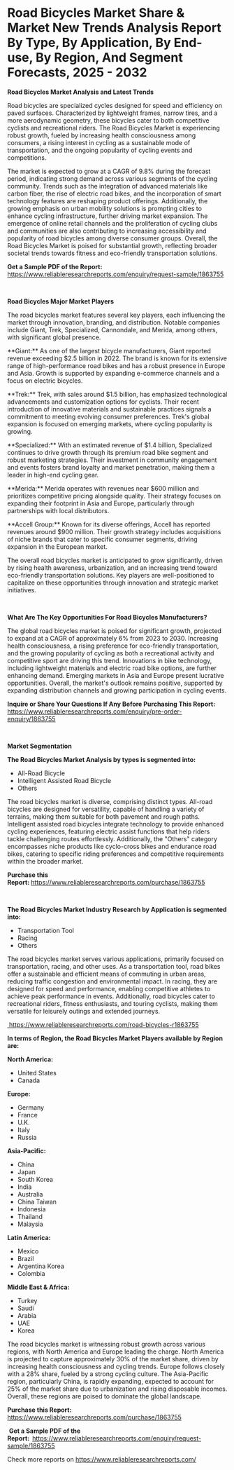 <p><h1>Road Bicycles Market Share & Market New Trends Analysis Report By Type, By Application, By End-use, By Region, And Segment Forecasts, 2025 - 2032</h1></p><p><strong>Road Bicycles Market Analysis and Latest Trends</strong></p>
<p><p>Road bicycles are specialized cycles designed for speed and efficiency on paved surfaces. Characterized by lightweight frames, narrow tires, and a more aerodynamic geometry, these bicycles cater to both competitive cyclists and recreational riders. The Road Bicycles Market is experiencing robust growth, fueled by increasing health consciousness among consumers, a rising interest in cycling as a sustainable mode of transportation, and the ongoing popularity of cycling events and competitions.</p><p>The market is expected to grow at a CAGR of 9.8% during the forecast period, indicating strong demand across various segments of the cycling community. Trends such as the integration of advanced materials like carbon fiber, the rise of electric road bikes, and the incorporation of smart technology features are reshaping product offerings. Additionally, the growing emphasis on urban mobility solutions is prompting cities to enhance cycling infrastructure, further driving market expansion. The emergence of online retail channels and the proliferation of cycling clubs and communities are also contributing to increasing accessibility and popularity of road bicycles among diverse consumer groups. Overall, the Road Bicycles Market is poised for substantial growth, reflecting broader societal trends towards fitness and eco-friendly transportation solutions.</p></p>
<p><strong>Get a Sample PDF of the Report:&nbsp;</strong> <a href="https://www.reliableresearchreports.com/enquiry/request-sample/1863755?utm_campaign=2227&utm_medium=2&utm_source=Github&utm_content=ia&utm_term=07022025&utm_id=road-bicycles">https://www.reliableresearchreports.com/enquiry/request-sample/1863755</a></p>
<p>&nbsp;</p>
<p><strong>Road Bicycles Major Market Players</strong></p>
<p><p>The road bicycles market features several key players, each influencing the market through innovation, branding, and distribution. Notable companies include Giant, Trek, Specialized, Cannondale, and Merida, among others, with significant global presence.</p><p>**Giant:** As one of the largest bicycle manufacturers, Giant reported revenue exceeding $2.5 billion in 2022. The brand is known for its extensive range of high-performance road bikes and has a robust presence in Europe and Asia. Growth is supported by expanding e-commerce channels and a focus on electric bicycles.</p><p>**Trek:** Trek, with sales around $1.5 billion, has emphasized technological advancements and customization options for cyclists. Their recent introduction of innovative materials and sustainable practices signals a commitment to meeting evolving consumer preferences. Trek's global expansion is focused on emerging markets, where cycling popularity is growing.</p><p>**Specialized:** With an estimated revenue of $1.4 billion, Specialized continues to drive growth through its premium road bike segment and robust marketing strategies. Their investment in community engagement and events fosters brand loyalty and market penetration, making them a leader in high-end cycling gear.</p><p>**Merida:** Merida operates with revenues near $600 million and prioritizes competitive pricing alongside quality. Their strategy focuses on expanding their footprint in Asia and Europe, particularly through partnerships with local distributors.</p><p>**Accell Group:** Known for its diverse offerings, Accell has reported revenues around $900 million. Their growth strategy includes acquisitions of niche brands that cater to specific consumer segments, driving expansion in the European market.</p><p>The overall road bicycles market is anticipated to grow significantly, driven by rising health awareness, urbanization, and an increasing trend toward eco-friendly transportation solutions. Key players are well-positioned to capitalize on these opportunities through innovation and strategic market initiatives.</p></p>
<p>&nbsp;</p>
<p><strong>What Are The Key Opportunities For Road Bicycles Manufacturers?</strong></p>
<p><p>The global road bicycles market is poised for significant growth, projected to expand at a CAGR of approximately 6% from 2023 to 2030. Increasing health consciousness, a rising preference for eco-friendly transportation, and the growing popularity of cycling as both a recreational activity and competitive sport are driving this trend. Innovations in bike technology, including lightweight materials and electric road bike options, are further enhancing demand. Emerging markets in Asia and Europe present lucrative opportunities. Overall, the market's outlook remains positive, supported by expanding distribution channels and growing participation in cycling events.</p></p>
<p><strong>Inquire or Share Your Questions If Any Before Purchasing This Report:</strong> <a href="https://www.reliableresearchreports.com/enquiry/pre-order-enquiry/1863755?utm_campaign=2227&utm_medium=2&utm_source=Github&utm_content=ia&utm_term=07022025&utm_id=road-bicycles">https://www.reliableresearchreports.com/enquiry/pre-order-enquiry/1863755</a></p>
<p>&nbsp;</p>
<p><strong>Market Segmentation</strong></p>
<p><strong>The Road Bicycles Market Analysis by types is segmented into:</strong></p>
<p><ul><li>All-Road Bicycle</li><li>Intelligent Assisted Road Bicycle</li><li>Others</li></ul></p>
<p><p>The road bicycles market is diverse, comprising distinct types. All-road bicycles are designed for versatility, capable of handling a variety of terrains, making them suitable for both pavement and rough paths. Intelligent assisted road bicycles integrate technology to provide enhanced cycling experiences, featuring electric assist functions that help riders tackle challenging routes effortlessly. Additionally, the "Others" category encompasses niche products like cyclo-cross bikes and endurance road bikes, catering to specific riding preferences and competitive requirements within the broader market.</p></p>
<p><strong>Purchase this Report:&nbsp;</strong><a href="https://www.reliableresearchreports.com/purchase/1863755?utm_campaign=2227&utm_medium=2&utm_source=Github&utm_content=ia&utm_term=07022025&utm_id=road-bicycles">https://www.reliableresearchreports.com/purchase/1863755</a></p>
<p>&nbsp;</p>
<p><strong>The Road Bicycles Market Industry Research by Application is segmented into:</strong></p>
<p><ul><li>Transportation Tool</li><li>Racing</li><li>Others</li></ul></p>
<p><p>The road bicycles market serves various applications, primarily focused on transportation, racing, and other uses. As a transportation tool, road bikes offer a sustainable and efficient means of commuting in urban areas, reducing traffic congestion and environmental impact. In racing, they are designed for speed and performance, enabling competitive athletes to achieve peak performance in events. Additionally, road bicycles cater to recreational riders, fitness enthusiasts, and touring cyclists, making them versatile for leisurely outings and extended journeys.</p></p>
<p><a href="https://www.reliableresearchreports.com/road-bicycles-r1863755?utm_campaign=2227&utm_medium=2&utm_source=Github&utm_content=ia&utm_term=07022025&utm_id=road-bicycles">&nbsp;https://www.reliableresearchreports.com/road-bicycles-r1863755</a></p>
<p><strong>In terms of Region, the Road Bicycles Market Players available by Region are:</strong></p>
<p>
    <p> <strong> North America: </strong>
        <ul>
            <li>United States</li>
            <li>Canada</li>
        </ul>
        </p> 
    <p> <strong> Europe: </strong>
        <ul>
            <li>Germany</li>
            <li>France</li>
            <li>U.K.</li>
            <li>Italy</li>
            <li>Russia</li>
        </ul>
        </p> 
    <p> <strong> Asia-Pacific: </strong>
        <ul>
            <li>China</li>
            <li>Japan</li>
            <li>South Korea</li>
            <li>India</li>
            <li>Australia</li>
            <li>China Taiwan</li>
            <li>Indonesia</li>
            <li>Thailand</li>
            <li>Malaysia</li>
        </ul>
        </p> 
    <p> <strong> Latin America: </strong>
        <ul>
            <li>Mexico</li>
            <li>Brazil</li>
            <li>Argentina Korea</li>
            <li>Colombia</li>
        </ul>
        </p> 
    <p> <strong> Middle East & Africa: </strong>
        <ul>
            <li>Turkey</li>
            <li>Saudi</li>
            <li>Arabia</li>
            <li>UAE</li>
            <li>Korea</li>
        </ul>
    </p>
    </p>
<p><p>The road bicycles market is witnessing robust growth across various regions, with North America and Europe leading the charge. North America is projected to capture approximately 30% of the market share, driven by increasing health consciousness and cycling trends. Europe follows closely with a 28% share, fueled by a strong cycling culture. The Asia-Pacific region, particularly China, is rapidly expanding, expected to account for 25% of the market share due to urbanization and rising disposable incomes. Overall, these regions are poised to dominate the global landscape.</p></p>
<p><strong>Purchase this Report: </strong><a href="https://www.reliableresearchreports.com/purchase/1863755?utm_campaign=2227&utm_medium=2&utm_source=Github&utm_content=ia&utm_term=07022025&utm_id=road-bicycles">https://www.reliableresearchreports.com/purchase/1863755</a></p>
<p>&nbsp;<strong>Get a Sample PDF of the Report:&nbsp;&nbsp;</strong><a href="https://www.reliableresearchreports.com/enquiry/request-sample/1863755?utm_campaign=2227&utm_medium=2&utm_source=Github&utm_content=ia&utm_term=07022025&utm_id=road-bicycles">https://www.reliableresearchreports.com/enquiry/request-sample/1863755</a></p>
<p><strong></strong></p>
<p>Check more reports on <a href="https://www.reliableresearchreports.com/?utm_campaign=2227&utm_medium=2&utm_source=Github&utm_content=ia&utm_term=07022025&utm_id=road-bicycles">https://www.reliableresearchreports.com/</a></p>
